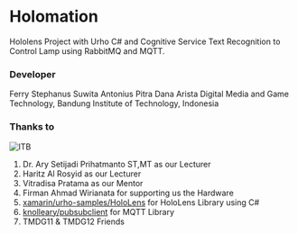 # Holomation
Hololens Project with Urho C# and Cognitive Service Text Recognition to Control Lamp using RabbitMQ and MQTT.

### Developer
Ferry Stephanus Suwita
Antonius Pitra Dana Arista
Digital Media and Game Technology, Bandung Institute of Technology, Indonesia

### Thanks to
![ITB](http://www.sps.itb.ac.id/riset/wp-content/uploads/2017/04/itb_logo.png)
1. Dr. Ary Setijadi Prihatmanto ST,MT as our Lecturer
2. Haritz Al Rosyid as our Lecturer
3. Vitradisa Pratama as our Mentor
4. Firman Ahmad Wirianata for supporting us the Hardware
5. [xamarin/urho-samples/HoloLens](https://github.com/xamarin/urho-samples/tree/master/HoloLens) for HoloLens Library using C#
6. [knolleary/pubsubclient](https://github.com/knolleary/pubsubclient) for MQTT Library
7. TMDG11 & TMDG12 Friends